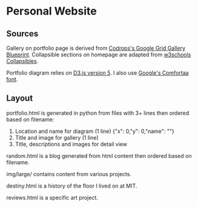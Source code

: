 # Personal Website

## Sources

Gallery on portfolio page is derived from [Codrops's Google Grid Gallery Blueprint](https://github.com/codrops/GridGallery).
Collapsible sections on homepage are adapted from [w3schools Collapsibles](https://www.w3schools.com/howto/howto_js_collapsible.asp).

Portfolio diagram relies on [D3.js version 5](https://d3js.org/).
I also use [Google's Comfortaa font](https://fonts.google.com/specimen/Comfortaa).

## Layout

portfolio.html is generated in python from files with 3+ lines then ordered based on filename:
1. Location and name for diagram (1 line)
		{"x": 0,"y": 0,"name": ""}
2. Title and image for gallery (1 line)
		<figcaption></figcaption><img src=""/>
3. Title, descriptions and images for detail view
		<figcaption></figcaption>

random.html is a blog generated from html content then ordered based on filename.

img/large/ contains content from various projects.

destiny.html is a history of the floor I lived on at MIT.

reviews.html is a specific art project.